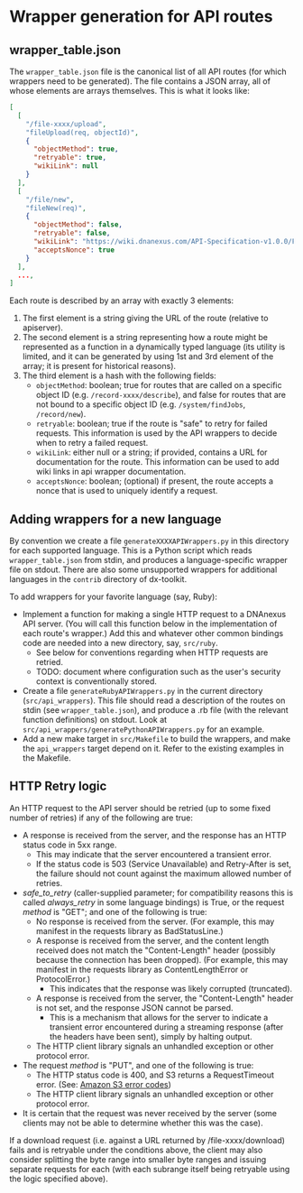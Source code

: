 Wrapper generation for API routes
=================================

wrapper_table.json
------------------

The `wrapper_table.json` file is the canonical list of all API routes (for
which wrappers need to be generated). The file contains a JSON array, all of
whose elements are arrays themselves. This is what it looks like:

```json
[
  [
    "/file-xxxx/upload",
    "fileUpload(req, objectId)",
    {
      "objectMethod": true,
      "retryable": true,
      "wikiLink": null
    }
  ],
  [
    "/file/new",
    "fileNew(req)",
    {
      "objectMethod": false,
      "retryable": false,
      "wikiLink": "https://wiki.dnanexus.com/API-Specification-v1.0.0/Files#API-method%3A-%2Ffile%2Fnew",
      "acceptsNonce": true
    }
  ],
  ...,
]
```

Each route is described by an array with exactly 3 elements:

1. The first element is a string giving the URL of the route (relative to apiserver).
2. The second element is a string representing how a route might be represented as a function in a dynamically typed language (its utility is limited, and it can be generated by using 1st and 3rd element of the array; it is present for historical reasons).
3. The third element is a hash with the following fields:
    * `objectMethod`: boolean; true for routes that are called on a specific object ID (e.g. `/record-xxxx/describe`), and false for routes that are not bound to a specific object ID (e.g. `/system/findJobs`, `/record/new`).
    * `retryable`: boolean; true if the route is "safe" to retry for failed requests. This information is used by the API wrappers to decide when to retry a failed request.
    * `wikiLink`: either null or a string; if provided, contains a URL for documentation for the route. This information can be used to add wiki links in api wrapper documentation.
    * `acceptsNonce`: boolean; (optional) if present, the route accepts a nonce that is used to uniquely identify a request.

Adding wrappers for a new language
----------------------------------

By convention we create a file `generateXXXXAPIWrappers.py` in this directory
for each supported language. This is a Python script which reads
`wrapper_table.json` from stdin, and produces a language-specific wrapper file
on stdout. There are also some unsupported wrappers for additional languages in
the `contrib` directory of dx-toolkit.

To add wrappers for your favorite language (say, Ruby):

* Implement a function for making a single HTTP request to a DNAnexus API server. (You will call this function below in the implementation of each route's wrapper.) Add this and whatever other common bindings code are needed into a new directory, say, `src/ruby`.
    * See below for conventions regarding when HTTP requests are retried.
    * TODO: document where configuration such as the user's security context is conventionally stored.
* Create a file `generateRubyAPIWrappers.py` in the current directory (`src/api_wrappers`). This file should read a description of the routes on stdin (see `wrapper_table.json`), and produce a .rb file (with the relevant function definitions) on stdout. Look at `src/api_wrappers/generatePythonAPIWrappers.py` for an example.
* Add a new make target in `src/Makefile` to build the wrappers, and make the `api_wrappers` target depend on it. Refer to the existing examples in the Makefile.

HTTP Retry logic
----------------

An HTTP request to the API server should be retried (up to some fixed
number of retries) if any of the following are true:

* A response is received from the server, and the response has an HTTP
  status code in 5xx range.
    * This may indicate that the server encountered a transient error.
    * If the status code is 503 (Service Unavailable) and Retry-After is
      set, the failure should not count against the maximum allowed
      number of retries.
* *safe_to_retry* (caller-supplied parameter; for compatibility reasons
  this is called *always_retry* in some language bindings) is True, or
  the request *method* is "GET"; and one of the following is true:
    * No response is received from the server. (For example, this may
      manifest in the requests library as BadStatusLine.)
    * A response is received from the server, and the content length
      received does not match the "Content-Length" header (possibly
      because the connection has been dropped). (For example, this may
      manifest in the requests library as ContentLengthError or
      ProtocolError.)
        * This indicates that the response was likely corrupted
          (truncated).
    * A response is received from the server, the "Content-Length"
      header is not set, and the response JSON cannot be parsed.
        * This is a mechanism that allows for the server to indicate a
          transient error encountered during a streaming response (after
          the headers have been sent), simply by halting output.
    * The HTTP client library signals an unhandled exception or other
      protocol error.
* The request *method* is "PUT", and one of the following is true:
    * The HTTP status code is 400, and S3 returns a RequestTimeout
      error. (See:
      [Amazon S3 error codes](http://docs.aws.amazon.com/AmazonS3/latest/API/ErrorResponses.html))
    * The HTTP client library signals an unhandled exception or other
      protocol error.
* It is certain that the request was never received by the server (some
  clients may not be able to determine whether this was the case).

If a download request (i.e. against a URL returned by
/file-xxxx/download) fails and is retryable under the conditions above,
the client may also consider splitting the byte range into smaller byte
ranges and issuing separate requests for each (with each subrange itself
being retryable using the logic specified above).
